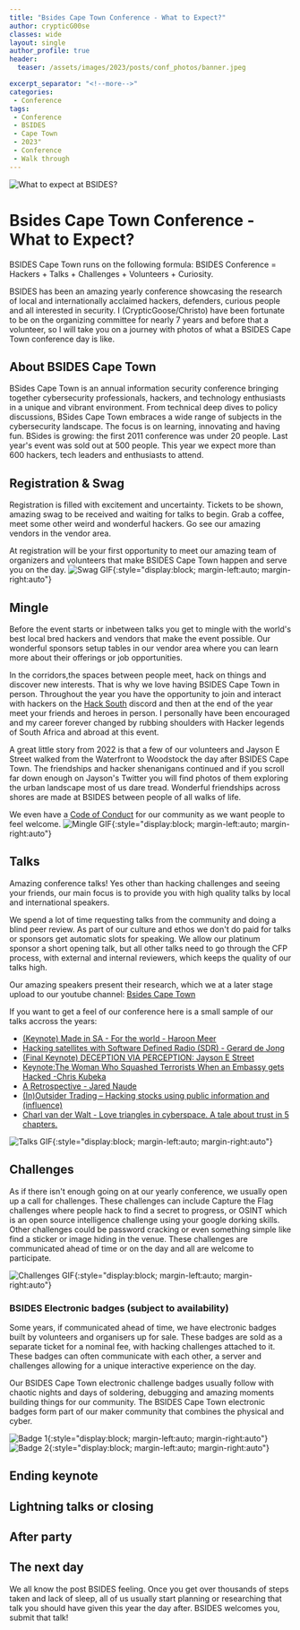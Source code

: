 ```yaml
---
title: "Bsides Cape Town Conference - What to Expect?"
author: crypticG00se
classes: wide
layout: single
author_profile: true
header:
  teaser: /assets/images/2023/posts/conf_photos/banner.jpeg

excerpt_separator: "<!--more-->"
categories:
 - Conference
tags:
 - Conference
 - BSIDES
 - Cape Town
 - 2023"
 - Conference
 - Walk through
---
```


![What to expect at BSIDES?](/assets/images/2023/posts/conf_photos/banner.jpeg)

# Bsides Cape Town Conference - What to Expect?
 
BSIDES Cape Town runs on the following formula: BSIDES Conference = Hackers + Talks + Challenges + Volunteers + Curiosity.

BSIDES has been an amazing yearly conference showcasing the research of local and internationally acclaimed hackers, defenders, curious people and all interested in security.
I (CrypticGoose/Christo) have been fortunate to be on the organizing committee for nearly 7 years and before that a volunteer, so I will take you on a journey with photos of what a
BSIDES Cape Town conference day is like.

## About BSIDES Cape Town
BSides Cape Town is an annual information security conference bringing together cybersecurity
professionals, hackers, and technology enthusiasts in a unique and vibrant environment.
From technical deep dives to policy discussions, BSides Cape Town embraces a wide range of
subjects in the cybersecurity landscape. The focus is on learning, innovating and having fun.
BSides is growing: the first 2011 conference was under 20 people. Last year's event was sold out at
500 people. This year we expect more than 600 hackers, tech leaders and enthusiasts to attend.

## Registration & Swag
Registration is filled with excitement and uncertainty. Tickets to be shown, amazing swag to be received and waiting for talks to begin.
Grab a coffee, meet some other weird and wonderful hackers. Go see our amazing vendors in the vendor area. 

At registration will be your first opportunity to meet our amazing team of organizers and volunteers that make BSIDES Cape Town happen and serve you on the day.
![Swag GIF](/assets/images/2023/posts/conf_photos/swag.gif){:style="display:block; margin-left:auto; margin-right:auto"}

## Mingle
Before the event starts or inbetween talks you get to mingle with the world's best local bred hackers and vendors that make
the event possible. Our wonderful sponsors setup tables in our vendor area where you can learn more about their offerings
or job opportunities.

In the corridors,the spaces between people meet, hack on things and discover new interests. That is why we love having BSIDES Cape Town in person.
Throughout the year you have the opportunity to join and interact with hackers on the [Hack South](https://hacksouth.africa/community/Joining-Hack-South/) discord
and then at the end of the year meet your friends and heroes in person. I personally have been encouraged and my career forever changed
by rubbing shoulders with Hacker legends of South Africa and abroad at this event. 

A great little story from 2022 is that a few of our volunteers and Jayson E Street walked from the Waterfront to Woodstock the day after BSIDES Cape Town.
The friendships and hacker shenanigans continued and if you scroll far down enough on Jayson's Twitter you will find photos of them exploring the urban landscape 
most of us dare tread. Wonderful friendships across shores are made at BSIDES between people of all walks of life.

We even have a [Code of Conduct](https://bsidescapetown.co.za/codeofconduct/) for our community as we want people to feel welcome.
![Mingle GIF](/assets/images/2023/posts/conf_photos/mingle.gif){:style="display:block; margin-left:auto; margin-right:auto"}

## Talks
Amazing conference talks! Yes other than hacking challenges and seeing your friends, our main focus is to provide you with high quality talks by local and international speakers.

We spend a lot of time requesting talks from the community and doing a blind peer review. As part of our culture and ethos we don't do paid for talks or sponsors get automatic slots for speaking.
We allow our platinum sponsor a short opening talk, but all other talks need to go through the CFP process, with external and internal reviewers, which keeps the quality 
of our talks high.

Our amazing speakers present their research, which we at a later stage upload to our youtube channel: [Bsides Cape Town](https://www.youtube.com/@BSidesCapeTown)

If you want to get a feel of our conference here is a small sample of our talks accross the years:
* [(Keynote) Made in SA - For the world - Haroon Meer](https://www.youtube.com/watch?v=qBgTe3UrcvA)
* [Hacking satellites with Software Defined Radio (SDR) - Gerard de Jong](https://www.youtube.com/watch?v=gMwciWchH3Q)
* [(Final Keynote) DECEPTION VIA PERCEPTION: Jayson E Street](https://www.youtube.com/watch?v=WOln0vYhXnQ)
* [Keynote:The Woman Who Squashed Terrorists When an Embassy gets Hacked -Chris Kubeka](https://www.youtube.com/watch?v=CN0Bl6YDii0)
* [A Retrospective - Jared Naude](https://www.youtube.com/watch?v=4apfXwnlE1U)
* [(In)Outsider Trading – Hacking stocks using public information and (influence)](https://www.youtube.com/watch?v=sfHeguTEkuE)
* [Charl van der Walt - Love triangles in cyberspace. A tale about trust in 5 chapters.](https://www.youtube.com/watch?v=eOUtH7sqk8Q)

![Talks GIF](/assets/images/2023/posts/conf_photos/talks.gif){:style="display:block; margin-left:auto; margin-right:auto"}

## Challenges
As if there isn't enough going on at our yearly conference, we usually open up a call for challenges. These challenges can include
Capture the Flag challenges where people hack to find a secret to progress, or OSINT which is an open source intelligence challenge
using your google dorking skills. Other challenges could be password cracking or even something simple like find a sticker or image hiding in the venue. 
These challenges are communicated ahead of time or on the day and all are welcome to participate.

![Challenges GIF](/assets/images/2023/posts/conf_photos/challenges.gif){:style="display:block; margin-left:auto; margin-right:auto"}

### BSIDES Electronic badges (subject to availability)
Some years, if communicated ahead of time, we have electronic badges built by volunteers and organisers up for sale. These badges are sold 
as a separate ticket for a nominal fee, with hacking challenges attached to it. These badges can often communicate with each other, a server and challenges allowing
for a unique interactive experience on the day.

Our BSIDES Cape Town electronic challenge badges usually follow with chaotic nights and days of soldering, debugging and amazing moments building things for our community.
The BSIDES Cape Town electronic badges form part of our maker community that combines the physical and cyber.

![Badge 1](/assets/images/2023/posts/conf_photos/badges_1.jpeg){:style="display:block; margin-left:auto; margin-right:auto"}
![Badge 2](/assets/images/2023/posts/conf_photos/badges_2.jpeg){:style="display:block; margin-left:auto; margin-right:auto"}

## Ending keynote

## Lightning talks or closing

## After party

## The next day
We all know the post BSIDES feeling. Once you get over thousands of steps taken and lack of sleep, all of us usually start
planning or researching that talk you should have given this year the day after. BSIDES welcomes you, submit that talk! 
